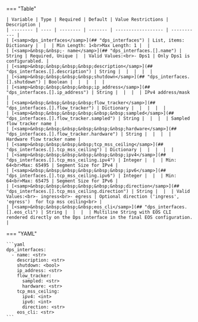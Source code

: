 <!--
  ~ Copyright (c) 2023 Arista Networks, Inc.
  ~ Use of this source code is governed by the Apache License 2.0
  ~ that can be found in the LICENSE file.
  -->
=== "Table"

    | Variable | Type | Required | Default | Value Restrictions | Description |
    | -------- | ---- | -------- | ------- | ------------------ | ----------- |
    | [<samp>dps_interfaces</samp>](## "dps_interfaces") | List, items: Dictionary |  |  | Min Length: 1<br>Max Length: 1 |  |
    | [<samp>&nbsp;&nbsp;- name</samp>](## "dps_interfaces.[].name") | String | Required, Unique |  | Valid Values:<br>- Dps1 | Only Dps1 is configurabled. |
    | [<samp>&nbsp;&nbsp;&nbsp;&nbsp;description</samp>](## "dps_interfaces.[].description") | String |  |  |  |  |
    | [<samp>&nbsp;&nbsp;&nbsp;&nbsp;shutdown</samp>](## "dps_interfaces.[].shutdown") | Boolean |  |  |  |  |
    | [<samp>&nbsp;&nbsp;&nbsp;&nbsp;ip_address</samp>](## "dps_interfaces.[].ip_address") | String |  |  |  | IPv4 address/mask |
    | [<samp>&nbsp;&nbsp;&nbsp;&nbsp;flow_tracker</samp>](## "dps_interfaces.[].flow_tracker") | Dictionary |  |  |  |  |
    | [<samp>&nbsp;&nbsp;&nbsp;&nbsp;&nbsp;&nbsp;sampled</samp>](## "dps_interfaces.[].flow_tracker.sampled") | String |  |  |  | Sampled flow tracker name |
    | [<samp>&nbsp;&nbsp;&nbsp;&nbsp;&nbsp;&nbsp;hardware</samp>](## "dps_interfaces.[].flow_tracker.hardware") | String |  |  |  | Hardware flow tracker name |
    | [<samp>&nbsp;&nbsp;&nbsp;&nbsp;tcp_mss_ceiling</samp>](## "dps_interfaces.[].tcp_mss_ceiling") | Dictionary |  |  |  |  |
    | [<samp>&nbsp;&nbsp;&nbsp;&nbsp;&nbsp;&nbsp;ipv4</samp>](## "dps_interfaces.[].tcp_mss_ceiling.ipv4") | Integer |  |  | Min: 64<br>Max: 65495 | Segment Size for IPv4 |
    | [<samp>&nbsp;&nbsp;&nbsp;&nbsp;&nbsp;&nbsp;ipv6</samp>](## "dps_interfaces.[].tcp_mss_ceiling.ipv6") | Integer |  |  | Min: 64<br>Max: 65475 | Segment Size for IPv6 |
    | [<samp>&nbsp;&nbsp;&nbsp;&nbsp;&nbsp;&nbsp;direction</samp>](## "dps_interfaces.[].tcp_mss_ceiling.direction") | String |  |  | Valid Values:<br>- ingress<br>- egress | Optional direction ('ingress', 'egress')  for tcp mss ceiling<br> |
    | [<samp>&nbsp;&nbsp;&nbsp;&nbsp;eos_cli</samp>](## "dps_interfaces.[].eos_cli") | String |  |  |  | Multiline String with EOS CLI rendered directly on the Dps interface in the final EOS configuration. |

=== "YAML"

    ```yaml
    dps_interfaces:
      - name: <str>
        description: <str>
        shutdown: <bool>
        ip_address: <str>
        flow_tracker:
          sampled: <str>
          hardware: <str>
        tcp_mss_ceiling:
          ipv4: <int>
          ipv6: <int>
          direction: <str>
        eos_cli: <str>
    ```
